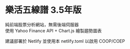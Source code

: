 # 樂活五線譜 3.5年版

純前端股票分析網站，無需後端伺服器  
使用 Yahoo Finance API + Chart.js 繪製趨勢圖表  

建議部署於 Netlify 並使用本 netlify.toml 以啟用 COOP/COEP  
